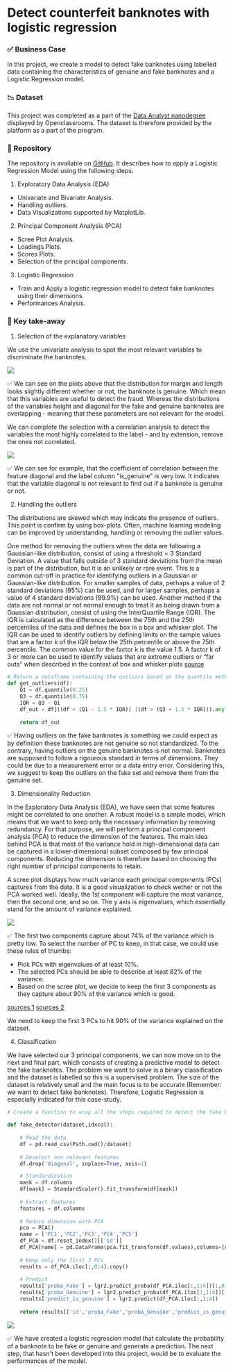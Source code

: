 # Detect counterfeit banknotes with logistic regression

### ✅ Business Case

In this project, we create a model to detect fake banknotes using labelled data containing the characteristics of genuine and fake banknotes and a Logistic Regression model.


### 📉 Dataset

This project was completed as a part of the [Data Analyst nanodegree](https://openclassrooms.com/en/dashboard/paths) displayed by Openclassrooms. 
The dataset is therefore provided by the platform as a part of the program.

### 📒 Repository
The repository is available on [GitHub](https://github.com/AurelieGIRAUD/Data_Science_Projects/tree/main/Logistic_Regression). It describes how to apply a Logistic Regression Model using the following steps:

1. Exploratory Data Analysis (EDA)
  
  - Univariate and Bivariate Analysis. 
  - Handling outliers.
  - Data Visualizations supported by MatplotLib.
  
 2. Principal Component Analysis (PCA)
  
  - Scree Plot Analysis.
  - Loadings Plots.
  - Scores Plots.
  - Selection of the principal components.
  
 3. Logistic Regression
  
  - Train and Apply a logistic regression model to detect fake banknotes using their dimensions.
  - Performances Analysis.


### 🎯 Key take-away

1. Selection of the explanatory variables

We use the univariate analysis to spot the most relevant variables to discriminate the banknotes.

<img src="images/rsz_1screenshot_2022-11-13_at_150142.png">

✅ We can see on the plots above that the distribution for margin and length looks slightly different whether or not, the banknote is genuine. Which mean that this variables are useful to detect the fraud. Whereas the distributions of the variables height and diagonal for the fake and genuine banknotes are overlapping - meaning that these parameters are not relevant for the model.

We can complete the selection with a correlation analysis to detect the variables the most highly correlated to the label - and by extension, remove the ones not correlated.

<img src="images/rsz_1screenshot_2022-11-13_at_151918.png">

✅ We can see for example, that the coefficient of correlation between the feature diagonal and the label column "is_genuine" is very low. It indicates that the variable diagonal is not relevant to find out if a banknote is genuine or not.

2. Handling the outliers

The distributions are skewed which may indicate the presence of outliers. This point is confirm by using box-plots.
Often, machine learning modeling can be improved by understanding, handling or removing the outlier values.

One method for removing the outliers when the data are following a Gaussian-like distribution, consist of using a threshold = 3 Standard Deviation. A value that falls outside of 3 standard deviations from the mean is part of the distribution, but it is an unlikely or rare event. This is a common cut-off in practice for identifying outliers in a Gaussian or Gaussian-like distribution. For smaller samples of data, perhaps a value of 2 standard deviations (95%) can be used, and for larger samples, perhaps a value of 4 standard deviations (99.9%) can be used.
Another method if the data are not normal or not normal enough to treat it as being drawn from a Gaussian distribution, consist of using the InterQuartile Range (IQR). The IQR is calculated as the difference between the 75th and the 25th percentiles of the data and defines the box in a box and whisker plot. The IQR can be used to identify outliers by defining limits on the sample values that are a factor k of the IQR below the 25th percentile or above the 75th percentile. The common value for the factor k is the value 1.5. A factor k of 3 or more can be used to identify values that are extreme outliers or “far outs” when described in the context of box and whisker plots [source](https://machinelearningmastery.com/how-to-use-statistics-to-identify-outliers-in-data/)

```python
# Return a dataframe containing the outliers based on the quantile method
def get_outliers(df):
    Q1 = df.quantile(0.25)
    Q3 = df.quantile(0.75)
    IQR = Q3 - Q1
    df_out = df[((df < (Q1 - 1.5 * IQR)) |(df > (Q3 + 1.5 * IQR))).any(axis=1)] 
    
    return df_out
   ```

✅ Having outliers on the fake banknotes is something we could expect as by definition these banknotes are not genuine so not standardized. To the contrary, having outliers on the genuine banknotes is not normal. Banknotes are supposed to follow a rigourous standard in terms of dimensions. They could be due to a measurement error or a data entry error. Considering this, we suggest to keep the outliers on the fake set and remove them from the genuine set. 

3. Dimensionality Reduction

In the Exploratory Data Analysis (EDA), we have seen that some features might be correlated to one another. A robust model is a simple model, which means that we want to keep only the necessary information by removing redundancy. For that purpose, we will perform a principal component analysis (PCA) to reduce the dimension of the features. The main idea behind PCA is that most of the variance hold in high-dimensional data can be captured in a lower-dimensional subset composed by few principal components. Reducing the dimension is therefore based on choosing the right number of principal components to retain.

A scree plot displays how much variance each principal components (PCs) captures from the data. It is a good visualization to check wether or not the PCA worked well. Ideally, the 1st component will capture the most variance, then the second one, and so on. The y axis is eigenvalues, which essentially stand for the amount of variance explained.

<img src="images/rsz_screenshot_2022-11-13_at_153050.png">

✅ The first two components capture about 74% of the variance which is pretty low. To select the number of PC to keep, in that case, we could use these rules of thumbs:

- Pick PCs with eigenvalues of at least 10%.
- The selected PCs should be able to describe at least 82% of the variance.
- Based on the scree plot, we decide to keep the first 3 components as they capture about 90% of the variance which is good.

[sources 1](https://blog.bioturing.com/2018/06/18/how-to-read-pca-biplots-and-scree-plots/)
[sources 2](https://stats.stackexchange.com/questions/223450/t-sne-versus-mds)

We need to keep the first 3 PCs to hit 90% of the variance explained on the dataset.

4. Classification

We have selected our 3 principal components, we can now move on to the next and final part, which consists of creating a predictive model to detect the fake banknotes. The problem we want to solve is a binary classification and the dataset is labelled so this is a supervised problem. The size of the dataset is relatively small and the main focus is to be accurate (Remember: we want to detect fake banknotes). Therefore, Logistic Regression is especially indicated for this case-study.


```python
# Create a function to wrap all the steps required to detect the fake banknotes

def fake_detector(dataset,idxcol):
    
    # Read the data
    df = pd.read_csv(Path.cwd()/dataset)
    
    # Deselect non relevant features
    df.drop('diagonal', inplace=True, axis=1) 

    # Standardization
    mask = df.columns
    df[mask] = StandardScaler().fit_transform(df[mask])
    
    # Extract features
    features = df.columns
    
    # Reduce dimension with PCA
    pca = PCA()
    name = ['PC1','PC2','PC3','PC4','PC5']
    df_PCA = df.reset_index()[['id']]
    df_PCA[name] = pd.DataFrame(pca.fit_transform(df.values),columns=[name])
    
    # Keep only the first 3 PCs
    results = df_PCA.iloc[:,0:4].copy()
    
    # Predict
    results['proba_Fake'] = lgr2.predict_proba(df_PCA.iloc[:,1:4])[:,0]
    results['proba_Genuine'] = lgr2.predict_proba(df_PCA.iloc[:,1:4])[:,1]
    results['predict_is_genuine'] = lgr2.predict(df_PCA.iloc[:,1:4])
    
    return results[['id','proba_Fake','proba_Genuine','predict_is_genuine']]
```

<img src="images/rsz_screenshot_2022-11-13_at_154058.png">

✅ We have created a logistic regression model that calculate the probability of a banknote to be fake or genuine and generate a prediction.
The next step, that hasn't been developed into this project, would be to evaluate the performances of the model. 
